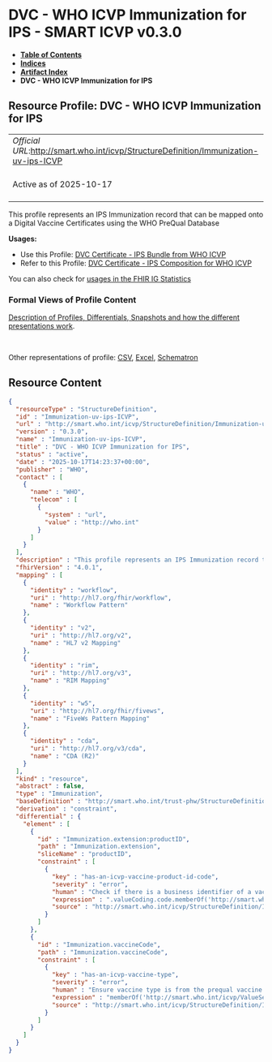 # DVC - WHO ICVP Immunization for IPS - SMART ICVP v0.3.0

* [**Table of Contents**](toc.md)
* [**Indices**](indices.md)
* [**Artifact Index**](artifacts.md)
* **DVC - WHO ICVP Immunization for IPS**

## Resource Profile: DVC - WHO ICVP Immunization for IPS 

| | |
| :--- | :--- |
| *Official URL*:http://smart.who.int/icvp/StructureDefinition/Immunization-uv-ips-ICVP | *Version*:0.3.0 |
| Active as of 2025-10-17 | *Computable Name*:Immunization-uv-ips-ICVP |

 
This profile represents an IPS Immunization record that can be mapped onto a Digital Vaccine Certificates using the WHO PreQual Database 

**Usages:**

* Use this Profile: [DVC Certificate - IPS Bundle from WHO ICVP](StructureDefinition-Bundle-uv-ips-ICVP.md)
* Refer to this Profile: [DVC Certificate - IPS Composition for WHO ICVP](StructureDefinition-Composition-uv-ips-ICVP.md)

You can also check for [usages in the FHIR IG Statistics](https://packages2.fhir.org/xig/smart.who.int.icvp|current/StructureDefinition/Immunization-uv-ips-ICVP)

### Formal Views of Profile Content

 [Description of Profiles, Differentials, Snapshots and how the different presentations work](http://build.fhir.org/ig/FHIR/ig-guidance/readingIgs.html#structure-definitions). 

 

Other representations of profile: [CSV](StructureDefinition-Immunization-uv-ips-ICVP.csv), [Excel](StructureDefinition-Immunization-uv-ips-ICVP.xlsx), [Schematron](StructureDefinition-Immunization-uv-ips-ICVP.sch) 



## Resource Content

```json
{
  "resourceType" : "StructureDefinition",
  "id" : "Immunization-uv-ips-ICVP",
  "url" : "http://smart.who.int/icvp/StructureDefinition/Immunization-uv-ips-ICVP",
  "version" : "0.3.0",
  "name" : "Immunization-uv-ips-ICVP",
  "title" : "DVC - WHO ICVP Immunization for IPS",
  "status" : "active",
  "date" : "2025-10-17T14:23:37+00:00",
  "publisher" : "WHO",
  "contact" : [
    {
      "name" : "WHO",
      "telecom" : [
        {
          "system" : "url",
          "value" : "http://who.int"
        }
      ]
    }
  ],
  "description" : "This profile represents an IPS Immunization record that can be mapped onto a Digital Vaccine Certificates using the WHO PreQual Database",
  "fhirVersion" : "4.0.1",
  "mapping" : [
    {
      "identity" : "workflow",
      "uri" : "http://hl7.org/fhir/workflow",
      "name" : "Workflow Pattern"
    },
    {
      "identity" : "v2",
      "uri" : "http://hl7.org/v2",
      "name" : "HL7 v2 Mapping"
    },
    {
      "identity" : "rim",
      "uri" : "http://hl7.org/v3",
      "name" : "RIM Mapping"
    },
    {
      "identity" : "w5",
      "uri" : "http://hl7.org/fhir/fivews",
      "name" : "FiveWs Pattern Mapping"
    },
    {
      "identity" : "cda",
      "uri" : "http://hl7.org/v3/cda",
      "name" : "CDA (R2)"
    }
  ],
  "kind" : "resource",
  "abstract" : false,
  "type" : "Immunization",
  "baseDefinition" : "http://smart.who.int/trust-phw/StructureDefinition/Immunization-uv-ips-PreQual",
  "derivation" : "constraint",
  "differential" : {
    "element" : [
      {
        "id" : "Immunization.extension:productID",
        "path" : "Immunization.extension",
        "sliceName" : "productID",
        "constraint" : [
          {
            "key" : "has-an-icvp-vaccine-product-id-code",
            "severity" : "error",
            "human" : "Check if there is a business identifier of a vaccine product in the ICVP product catalogue,  The ICVP product catalogue consists of vaccines listed in the list of Prequalified Vaccines and the Emergency Use Listing.\n - https://extranet.who.int/prequal/vaccines/prequalified-vaccines\n - https://www.who.int/teams/regulation-prequalification/eul\n\nIn FHIR R6, this could also be a reference to an InventoryItem",
            "expression" : ".valueCoding.code.memberOf('http://smart.who.int/icvp/ValueSet/ICVPProductIds')",
            "source" : "http://smart.who.int/icvp/StructureDefinition/Immunization-uv-ips-ICVP"
          }
        ]
      },
      {
        "id" : "Immunization.vaccineCode",
        "path" : "Immunization.vaccineCode",
        "constraint" : [
          {
            "key" : "has-an-icvp-vaccine-type",
            "severity" : "error",
            "human" : "Ensure vaccine type is from the prequal vaccine database for ICVP vaccines",
            "expression" : "memberOf('http://smart.who.int/icvp/ValueSet/ICVPVaccineType')",
            "source" : "http://smart.who.int/icvp/StructureDefinition/Immunization-uv-ips-ICVP"
          }
        ]
      }
    ]
  }
}

```
